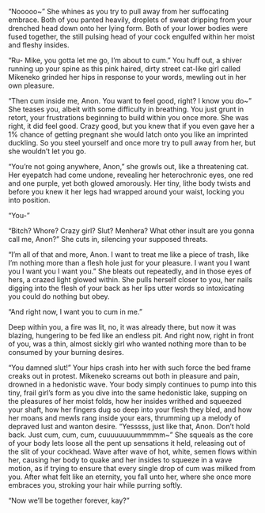 “Nooooo~” She whines as you try to pull away from her suffocating embrace. Both of you panted heavily, droplets of sweat dripping from your drenched head down onto her lying form. Both of your lower bodies were fused together, the still pulsing head of your cock engulfed within her moist and fleshy insides.

“Ru- Mike, you gotta let me go, I’m about to cum.” You huff out, a shiver running up your spine as this pink haired, dirty street cat-like girl called Mikeneko grinded her hips in response to your words, mewling out in her own pleasure.

“Then cum inside me, Anon. You want to feel good, right? I know you do~” She teases you, albeit with some difficulty in breathing. You just grunt in retort, your frustrations beginning to build within you once more. She was right, it did feel good. Crazy good, but you knew that if you even gave her a 1% chance of getting pregnant she would latch onto you like an imprinted duckling. So you steel yourself and once more try to pull away from her, but she wouldn’t let you go.

“You’re not going anywhere, Anon,” she growls out, like a threatening cat. Her eyepatch had come undone, revealing her heterochronic eyes, one red and one purple, yet both glowed amorously. Her tiny, lithe body twists and before you knew it her legs had wrapped around your waist, locking you into position.

“You-”

“Bitch? Whore? Crazy girl? Slut? Menhera? What other insult are you gonna call me, Anon?” She cuts in, silencing your supposed threats.

“I’m all of that and more, Anon. I want to treat me like a piece of trash, like I’m nothing more than a flesh hole just for your pleasure. I want you I want you I want you I want you.” She bleats out repeatedly, and in those eyes of hers, a crazed light glowed within. She pulls herself closer to you, her nails digging into the flesh of your back as her lips utter words so intoxicating you could do nothing but obey.

“And right now, I want you to cum in me.”

Deep within you, a fire was lit, no, it was already there, but now it was blazing, hungering to be fed like an endless pit. And right now, right in front of you, was a thin, almost sickly girl who wanted nothing more than to be consumed by your burning desires.

“You damned slut!” Your hips crash into her with such force the bed frame creaks out in protest. Mikeneko screams out both in pleasure and pain, drowned in a hedonistic wave. Your body simply continues to pump into this tiny, frail girl’s form as you dive into the same hedonistic lake, supping on the pleasures of her moist folds, how her insides writhed and squeezed your shaft, how her fingers dug so deep into your flesh they bled, and how her moans and mewls rang inside your ears, thrumming up a melody of depraved lust and wanton desire.
“Yesssss, just like that, Anon. Don’t hold back. Just cum, cum, cum, cuuuuuuuummmmm~” She squeals as the core of your body lets loose all the pent up sensations it held, releasing out of the slit of your cockhead. Wave after wave of hot, white, semen flows within her, causing her body to quake and her insides to squeeze in a wave motion, as if trying to ensure that every single drop of cum was milked from you. After what felt like an eternity, you fall unto her, where she once more embraces you, stroking your hair while purring softly.

“Now we’ll be together forever, kay?”